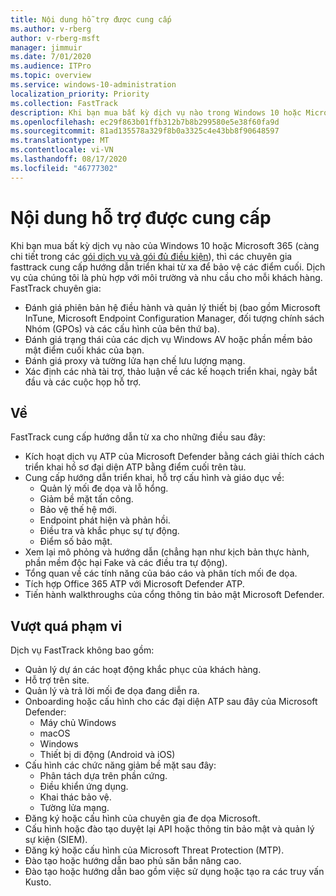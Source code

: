 ```yaml
---
title: Nội dung hỗ trợ được cung cấp
ms.author: v-rberg
author: v-rberg-msft
manager: jimmuir
ms.date: 7/01/2020
ms.audience: ITPro
ms.topic: overview
ms.service: windows-10-administration
localization_priority: Priority
ms.collection: FastTrack
description: Khi bạn mua bất kỳ dịch vụ nào trong Windows 10 hoặc Microsoft 365, các chuyên gia FastTrack đều cung cấp hướng dẫn triển khai từ xa để bảo vệ các điểm cuối. Dịch vụ của chúng tôi là phù hợp với môi trường và nhu cầu cho mỗi khách hàng.
ms.openlocfilehash: ec29f863b01ffb312b7b8b299580e5e38f60fa9d
ms.sourcegitcommit: 81ad135578a329f8b0a3325c4e43bb8f90648597
ms.translationtype: MT
ms.contentlocale: vi-VN
ms.lasthandoff: 08/17/2020
ms.locfileid: "46777302"
---
```

# <a name="assistance-offered"></a>Nội dung hỗ trợ được cung cấp  

Khi bạn mua bất kỳ dịch vụ nào của Windows 10 hoặc Microsoft 365 (càng chi tiết trong các [gói dịch vụ và gói đủ điều kiện](M365-eligible-services-and-plans.md)), thì các chuyên gia fasttrack cung cấp hướng dẫn triển khai từ xa để bảo vệ các điểm cuối. Dịch vụ của chúng tôi là phù hợp với môi trường và nhu cầu cho mỗi khách hàng. FastTrack chuyên gia:
- Đánh giá phiên bản hệ điều hành và quản lý thiết bị (bao gồm Microsoft InTune, Microsoft Endpoint Configuration Manager, đối tượng chính sách Nhóm (GPOs) và các cấu hình của bên thứ ba).
- Đánh giá trạng thái của các dịch vụ Windows AV hoặc phần mềm bảo mật điểm cuối khác của bạn.
- Đánh giá proxy và tường lửa hạn chế lưu lượng mạng.
- Xác định các nhà tài trợ, thảo luận về các kế hoạch triển khai, ngày bắt đầu và các cuộc họp hỗ trợ.

## <a name="assistance"></a>Về

FastTrack cung cấp hướng dẫn từ xa cho những điều sau đây:
- Kích hoạt dịch vụ ATP của Microsoft Defender bằng cách giải thích cách triển khai hồ sơ đại diện ATP bằng điểm cuối trên tàu.
- Cung cấp hướng dẫn triển khai, hỗ trợ cấu hình và giáo dục về:
    - Quản lý mối đe dọa và lỗ hổng.
    - Giảm bề mặt tấn công.
    - Bảo vệ thế hệ mới.
    - Endpoint phát hiện và phản hồi.
    - Điều tra và khắc phục sự tự động.
    - Điểm số bảo mật.
- Xem lại mô phỏng và hướng dẫn (chẳng hạn như kịch bản thực hành, phần mềm độc hại Fake và các điều tra tự động).
- Tổng quan về các tính năng của báo cáo và phân tích mối đe dọa.
- Tích hợp Office 365 ATP với Microsoft Defender ATP.
- Tiến hành walkthroughs của cổng thông tin bảo mật Microsoft Defender.

## <a name="out-of-scope"></a>Vượt quá phạm vi

Dịch vụ FastTrack không bao gồm:
- Quản lý dự án các hoạt động khắc phục của khách hàng.
- Hỗ trợ trên site.
- Quản lý và trả lời mối đe dọa đang diễn ra.
- Onboarding hoặc cấu hình cho các đại diện ATP sau đây của Microsoft Defender:
   - Máy chủ Windows
   - macOS
   - Windows
   - Thiết bị di động (Android và iOS)
- Cấu hình các chức năng giảm bề mặt sau đây:
    - Phân tách dựa trên phần cứng.
    - Điều khiển ứng dụng.
    - Khai thác bảo vệ.
    - Tường lửa mạng.
- Đăng ký hoặc cấu hình của chuyên gia đe dọa Microsoft.
- Cấu hình hoặc đào tạo duyệt lại API hoặc thông tin bảo mật và quản lý sự kiện (SIEM).
- Đăng ký hoặc cấu hình của Microsoft Threat Protection (MTP).
- Đào tạo hoặc hướng dẫn bao phủ săn bắn nâng cao.
- Đào tạo hoặc hướng dẫn bao gồm việc sử dụng hoặc tạo ra các truy vấn Kusto.
